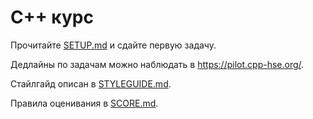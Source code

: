 # С++ курс

Прочитайте [SETUP.md](SETUP.md) и сдайте первую задачу.

Дедлайны по задачам можно наблюдать в https://pilot.cpp-hse.org/.

Стайлгайд описан в [STYLEGUIDE.md](STYLEGUIDE.md).

Правила оценивания в [SCORE.md](SCORE.md).
